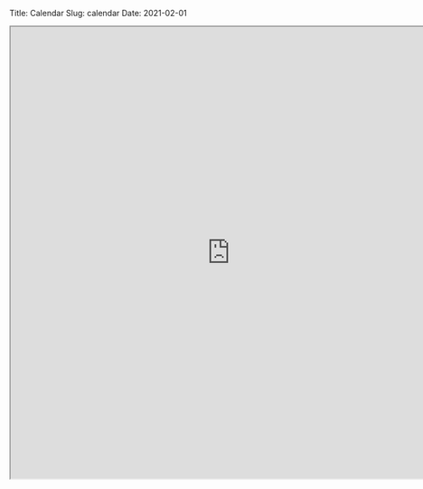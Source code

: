 Title: Calendar
Slug: calendar
Date: 2021-02-01

<style>
pre {
  background-color: #F5F5F5;
  display: block;
  font-family: monospace;
  font-size: 14px;
  white-space: pre;
  border-color: #999999;
  border-width: 1px;
  border-style: solid;
  border-radius: 6px;
  margin: 1em 0;
  padding: 5px;
  white-space: pre-wrap;
}
.containerMain {
    display: flex;
    width: 100%;
    height: 300px;
}
</style>
<iframe src="https://docs.google.com/spreadsheets/d/e/2PACX-1vTGzeUq82liEP0ozn_b9RsEJ0fl02HK83vnLxRycwuIoeUmzPRfNaD5CHimrhdAW99vIPQiI9GtP251/pubhtml?gid=839735285&amp;single=true&amp;widget=true&amp;headers=false" width="775px" height="800px"></iframe>
